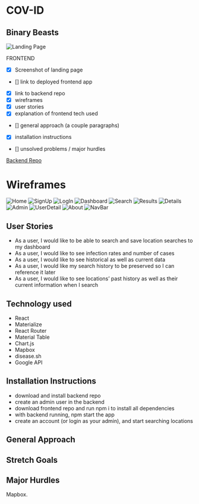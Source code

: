 # COV-ID
## Binary Beasts

![Landing Page](/cov-id_landingpage.png)


FRONTEND
- [x] Screenshot of landing page
- [] link to deployed frontend app
- [x] link to backend repo
- [x] wireframes
- [x] user stories
- [x] explanation of frontend tech used
- [] general approach (a couple paragraphs)
- [x] installation instructions
- [] unsolved problems / major hurdles

[Backend Repo](https://github.com/SFX818/Team-6-backend)

# Wireframes
![Home](/Wireframes/Home.png)
![SignUp](/Wireframes/signup.png)
![LogIn](/Wireframes/login.png)
![Dashboard](/Wireframes/Dashboard.png)
![Search](/Wireframes/search.png)
![Results](/Wireframes/results.png)
![Details](/Wireframes/details.png)
![Admin](/Wireframes/admin.png)
![UserDetail](/Wireframes/userdetail.png)
![About](/Wireframes/about.png)
![NavBar](/Wireframes/NavBar.png)

## User Stories
- As a user, I would like to be able to search and save location searches to my dashboard
- As a user, I would like to see infection rates and number of cases
- As a user, I would like to see historical as well as current data
- As a user, I would like my search history to be preserved so I can reference it later
- As a user, I would like to see locations’ past history as well as their current information when I search

## Technology used
- React
- Materialize
- React Router
- Material Table
- Chart.js
- Mapbox
- disease.sh
- Google API

## Installation Instructions
- download and install backend repo
- create an admin user in the backend
- download frontend repo and run npm i to install all dependencies
- with backend running, npm start the app
- create an account (or login as your admin), and start searching locations

## General Approach

## Stretch Goals

## Major Hurdles
Mapbox.